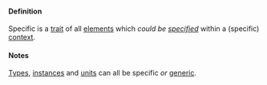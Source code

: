 #### Definition

Specific is a [trait](https://github.com/gcassel/Modular-Organization-Terminology/blob/master/terms/trait.md) of all [elements](https://github.com/gcassel/Modular-Organization-Terminology/blob/master/terms/element.md) which *could be [specified](https://github.com/gcassel/Modular-Organization-Terminology/blob/master/terms/specification.md)* within a (specific) [context](https://github.com/gcassel/Modular-Organization-Terminology/blob/master/terms/context.md).

#### Notes

[Types](https://github.com/gcassel/Modular-Organizing-Terminology/blob/master/terms/type.md), [instances](https://github.com/gcassel/Modular-Organizing-Terminology/blob/master/terms/instance.md) and [units](https://github.com/gcassel/Modular-Organizing-Terminology/blob/master/terms/unit.md) can all be specific *or* [generic](https://github.com/gcassel/Modular-Organizing-Terminology/blob/master/terms/generic.md). 

